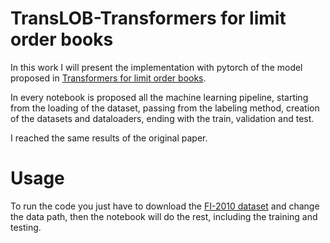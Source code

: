 # TransLOB-Transformers for limit order books
In this work I will present the implementation with pytorch of the model proposed in [Transformers for limit order books](https://arxiv.org/pdf/2003.00130.pdf). 

In every notebook is proposed all the machine learning pipeline, starting from the loading of the dataset, passing from the labeling method, creation of the datasets and dataloaders, ending with the train, validation and test.

I reached the same results of the original paper.

# Usage

To run the code you just have to download the [FI-2010 dataset](https://etsin.fairdata.fi/dataset/73eb48d7-4dbc-4a10-a52a-da745b47a649/data) and change the data path, then the notebook will do the rest, including the training and testing.
